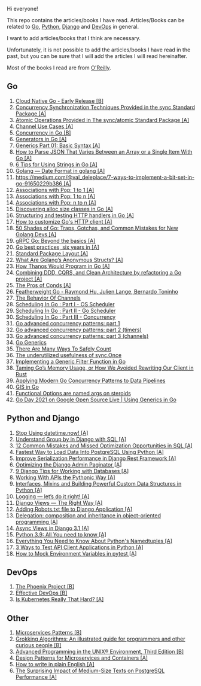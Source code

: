 Hi everyone!

This repo contains the articles/books I have read.
Articles/Books can be related to [Go](#go), [Python](#python-and-django), [Django](#python-and-django) and [DevOps](#python-and-django) in general.

I want to add articles/books that I think are necessary.

Unfortunately, it is not possible to add the articles/books I have read in the past, 
but you can be sure that I will add the articles I will read hereinafter.

Most of the books I read are from [O'Reilly](https://learning.oreilly.com/). 

## Go
1. [Cloud Native Go - Early Release [B]](https://learning.oreilly.com/library/view/cloud-native-go/9781492076322/)
2. [Concurrency Synchronization Techniques Provided in the sync Standard Package [A]](https://go101.org/article/concurrent-synchronization-more.html)
3. [Atomic Operations Provided in The sync/atomic Standard Package [A]](https://go101.org/article/concurrent-atomic-operation.html)
4. [Channel Use Cases [A]](https://go101.org/article/channel-use-cases.html)
5. [Concurrency in Go [B]](https://learning.oreilly.com/library/view/concurrency-in-go/9781491941294/)
6. [Generators in Go [A]](https://blog.haardiek.org/generators-in-go)
7. [Generics Part 01: Basic Syntax [A]](https://www.ardanlabs.com/blog/2020/07/generics-01-basic-syntax.html)
8. [How to Parse JSON That Varies Between an Array or a Single Item With Go [A]](https://www.calhoun.io/how-to-parse-json-that-varies-between-an-array-or-a-single-item-with-go/)
9. [6 Tips for Using Strings in Go [A]](https://www.calhoun.io/6-tips-for-using-strings-in-go/)
10. [Golang — Date Format in golang [A]](https://medium.com/@thanaroj09/golang-date-format-in-golang-f5f88cccc6ab)
11. [https://medium.com/@val_deleplace/7-ways-to-implement-a-bit-set-in-go-91650229b386 [A]](https://medium.com/@val_deleplace/7-ways-to-implement-a-bit-set-in-go-91650229b386)
12. [Associations with Pop: 1 to 1 [A]](https://blog.gobuffalo.io/associations-with-pop-1-to-1-592f02e2bdd8)
13. [Associations with Pop: 1 to n [A]](https://blog.gobuffalo.io/associations-with-pop-1-to-n-2fb3e1c3833f)
14. [Associations with Pop: n to n [A]](https://blog.gobuffalo.io/associations-with-pop-n-to-n-4d315563a7a7)
15. [Discovering alloc size classes in Go [A]](https://commaok.xyz/post/discovering-size-classes/)
16. [Structuring and testing HTTP handlers in Go [A]](https://www.maragu.dk/blog/structuring-and-testing-http-handlers-in-go/)
17. [How to customize Go's HTTP client [A]](https://rafallorenz.com/go/customize-http-client/)
18. [50 Shades of Go: Traps, Gotchas, and Common Mistakes for New Golang Devs [A]](http://devs.cloudimmunity.com/gotchas-and-common-mistakes-in-go-golang/index.html) 
19. [gRPC Go: Beyond the basics [A]](https://blog.gopheracademy.com/advent-2017/go-grpc-beyond-basics/)
20. [Go best practices, six years in [A]](https://peter.bourgon.org/go-best-practices-2016/#repository-structure)
21. [Standard Package Layout [A]](https://medium.com/@benbjohnson/standard-package-layout-7cdbc8391fc1)
22. [What Are Golang’s Anonymous Structs? [A]](https://qvault.io/2020/04/21/what-are-golangs-anonymous-structs/)
23. [How Thanos Would Program in Go [A]](https://www.bwplotka.dev/2020/how-thanos-would-program-in-go/)
24. [Combining DDD, CQRS, and Clean Architecture by refactoring a Go project [A]](https://threedots.tech/post/ddd-cqrs-clean-architecture-combined/)
25. [The Pros of Conds [A]](https://lukechampine.com/cond.html)
26. [Featherweight Go - Raymond Hu, Julien Lange, Bernardo Toninho](https://www.youtube.com/watch?v=Sw53HGyCGcU)
27. [The Behavior Of Channels](https://www.ardanlabs.com/blog/2017/10/the-behavior-of-channels.html)
28. [Scheduling In Go : Part I - OS Scheduler](https://www.ardanlabs.com/blog/2018/08/scheduling-in-go-part1.html)
29. [Scheduling In Go : Part II - Go Scheduler](https://www.ardanlabs.com/blog/2018/08/scheduling-in-go-part2.html)
30. [Scheduling In Go : Part III - Concurrency](https://www.ardanlabs.com/blog/2018/12/scheduling-in-go-part3.html)
31. [Go advanced concurrency patterns: part 1](https://blogtitle.github.io/go-advanced-concurrency-patterns-part-1/)
32. [Go advanced concurrency patterns: part 2 (timers)](https://blogtitle.github.io/go-advanced-concurrency-patterns-part-2-timers/)
33. [Go advanced concurrency patterns: part 3 (channels)](https://blogtitle.github.io/go-advanced-concurrency-patterns-part-3-channels/)
34. [Go Generics](https://blogtitle.github.io/go-generics/)
35. [There Are Many Ways To Safely Count](https://brunocalza.me/there-are-many-ways-to-safely-count/)
36. [The underutilized usefulness of sync.Once](https://blog.chuie.io/posts/synconce/)
37. [Implementing a Generic Filter Function in Go](https://preslav.me/2021/09/22/implementing-a-generic-filter-function-in-golang/)
38. [Taming Go’s Memory Usage, or How We Avoided Rewriting Our Client in Rust](https://www.akitasoftware.com/blog-posts/taming-gos-memory-usage-or-how-we-avoided-rewriting-our-client-in-rust)
39. [Applying Modern Go Concurrency Patterns to Data Pipelines](https://medium.com/amboss/applying-modern-go-concurrency-patterns-to-data-pipelines-b3b5327908d4)
40. [GIS in Go](https://www.ardanlabs.com/blog/2021/11/gis-in-go.html)
41. [Functional Options are named args on steroids](https://blog.uptrace.dev/posts/go-functional-options-named-args.html)
42. [Go Day 2021 on Google Open Source Live | Using Generics in Go](https://www.youtube.com/watch?v=nr8EpUO9jhw) 

## Python and Django
1. [Stop Using datetime.now! [A]](https://hakibenita.com/python-dependency-injection)
2. [Understand Group by in Django with SQL [A]](https://hakibenita.com/django-group-by-sql)
3. [12 Common Mistakes and Missed Optimization Opportunities in SQL [A]](https://hakibenita.com/sql-dos-and-donts)
4. [Fastest Way to Load Data Into PostgreSQL Using Python [A]](https://hakibenita.com/fast-load-data-python-postgresql)
5. [Improve Serialization Performance in Django Rest Framework [A]](https://hakibenita.com/django-rest-framework-slow)
6. [Optimizing the Django Admin Paginator [A]](https://hakibenita.com/optimizing-the-django-admin-paginator)
7. [9 Django Tips for Working with Databases [A]](https://hakibenita.com/9-django-tips-for-working-with-databases)
8. [Working With APIs the Pythonic Way [A]](https://hakibenita.com/working-with-apis-the-pythonic-way)
9. [Interfaces, Mixins and Building Powerful Custom Data Structures in Python [A]](https://rednafi.github.io/digressions/python/2020/07/03/python-mixins.html)
10. [Logging — let’s do it right! [A]](https://medium.com/hiredscore-engineering/logging-lets-do-it-right-41d568d3bfcd)
11. [Django Views — The Right Way [A]](https://spookylukey.github.io/django-views-the-right-way/)
12. [Adding Robots.txt file to Django Application [A]](https://www.pythoncircle.com/post/578/adding-robotstxt-file-to-django-application/)
13. [Delegation: composition and inheritance in object-oriented programming [A]](https://www.thedigitalcatonline.com/blog/2020/08/17/delegation-composition-and-inheritance-in-object-oriented-programming/)
14. [Async Views in Django 3.1 [A]](https://testdriven.io/blog/django-async-views/)
15. [Python 3.9: All You need to know [A]](https://ayushi7rawat.hashnode.dev/python-39-all-you-need-to-know)
16. [Everything You Need to Know About Python's Namedtuples [A]](https://miguendes.me/everything-you-need-to-know-about-pythons-namedtuples-ckfim70u102jbots197jn0zmh)
17. [3 Ways to Test API Client Applications in Python [A]](https://miguendes.me/3-ways-to-test-api-client-applications-in-python-ckf9id01c01302zs15m1off81)
18. [How to Mock Environment Variables in pytest [A]](https://adamj.eu/tech/2020/10/13/how-to-mock-environment-variables-with-pytest/) 

## DevOps
1. [The Phoenix Project [B]](https://learning.oreilly.com/library/view/the-phoenix-project/9781457191350/)
2. [Effective DevOps [B]](https://learning.oreilly.com/library/view/effective-devops/9781491926291/)
3. [Is Kubernetes Really That Hard? [A]](https://dzone.com/articles/is-kubernetes-really-that-hard)

## Other
1. [Microservices Patterns [B]](https://learning.oreilly.com/library/view/microservices-patterns/9781617294549/#toc)
2. [Grokking Algorithms: An illustrated guide for programmers and other curious people [B]](https://learning.oreilly.com/library/view/grokking-algorithms-an/9781617292231/)
3. [Advanced Programming in the UNIX® Environment, Third Edition [B]](https://learning.oreilly.com/library/view/advanced-programming-in/9780321638014/)
4. [Design Patterns for Microservices and Containers [A]](https://devopedia.org/design-patterns-for-microservices-and-containers)
5. [How to write in plain English [A]](http://www.plainenglish.co.uk/how-to-write-in-plain-english.html)
6. [The Surprising Impact of Medium-Size Texts on PostgreSQL Performance [A]](https://hakibenita.com/sql-medium-text-performance)

